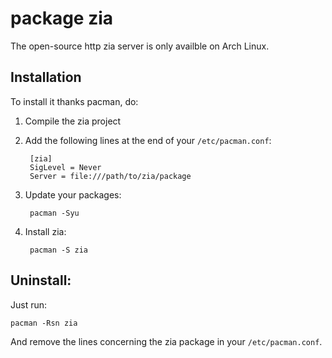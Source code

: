 # package zia

The open-source http zia server is only availble on Arch Linux.

## Installation
To install it thanks pacman, do:

1. Compile the zia project
2. Add the following lines at the end of your `/etc/pacman.conf`:


		[zia]
		SigLevel = Never
		Server = file:///path/to/zia/package

3. Update your packages:

		pacman -Syu

4. Install zia:

		pacman -S zia

## Uninstall:
Just run:

	pacman -Rsn zia

And remove the lines concerning the zia package in your `/etc/pacman.conf`.
